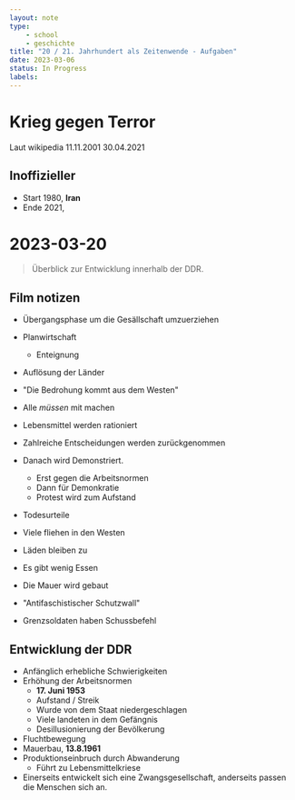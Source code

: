 ```yaml
---
layout: note
type:
    - school
    - geschichte
title: "20 / 21. Jahrhundert als Zeitenwende - Aufgaben"
date: 2023-03-06
status: In Progress
labels:
---
```

# Krieg gegen Terror

Laut wikipedia 11.11.2001 30.04.2021

## Inoffizieller

- Start 1980, **Iran**
- Ende 2021, 

# 2023-03-20

> Überblick zur Entwicklung innerhalb der DDR.

## Film notizen

- Übergangsphase um die Gesällschaft umzuerziehen
- Planwirtschaft
    - Enteignung
- Auflösung der Länder
- "Die Bedrohung kommt aus dem Westen"
- Alle *müssen* mit machen
- Lebensmittel werden rationiert
- Zahlreiche Entscheidungen werden zurückgenommen

- Danach wird Demonstriert.
    - Erst gegen die Arbeitsnormen
    - Dann für Demonkratie
    - Protest wird zum Aufstand
- Todesurteile

- Viele fliehen in den Westen
- Läden bleiben zu
- Es gibt wenig Essen

- Die Mauer wird gebaut
- "Antifaschistischer Schutzwall"
- Grenzsoldaten haben Schussbefehl

## Entwicklung der DDR

- Anfänglich erhebliche Schwierigkeiten
- Erhöhung der Arbeitsnormen
    - **17. Juni 1953**
    - Aufstand / Streik
    - Wurde von dem Staat niedergeschlagen
    - Viele landeten in dem Gefängnis
    - Desillusionierung der Bevölkerung
- Fluchtbewegung 
- Mauerbau, **13.8.1961**
- Produktionseinbruch durch Abwanderung
    - Führt zu Lebensmittelkriese
- Einerseits entwickelt sich eine Zwangsgesellschaft, anderseits passen die Menschen sich an.
